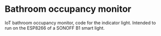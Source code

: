 # Bathroom occupancy monitor
IoT bathroom occupancy monitor, code for the indicator light.
Intended to run on the ESP8266 of a SONOFF B1 smart light.
